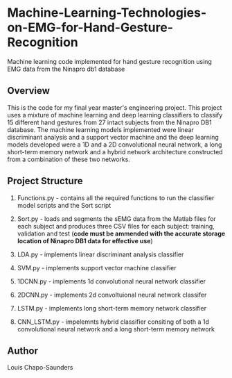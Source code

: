 # Machine-Learning-Technologies-on-EMG-for-Hand-Gesture-Recognition
Machine learning code implemented for hand gesture recognition using EMG data from the Ninapro db1 database 

## Overview

This is the code for my final year master's engineering project. This project uses a mixture of machine 
learning and deep learning classifiers to classify 15 different hand gestures from 27 intact subjects from 
the Ninapro DB1 database. The machine learning models implemented were linear discriminant analysis and a 
support vector machine and the deep learning models developed were a 1D and a 2D convolutional neural network, 
a long short-term memory network and a hybrid network architecture constructed from a combination of 
these two networks.

## Project Structure 

1. Functions.py - contains all the required functions to run the classifier model scripts and the Sort script

2. Sort.py - loads and segments the sEMG data from the Matlab files for each subject and produces three 
CSV files for each subject: training, validation and test (**code must be ammended with the accurate storage location
of Ninapro DB1 data for effective use**)


3. LDA.py - implements linear discriminant analysis classifier 

4. SVM.py - implements support vector machine classifier

5. 1DCNN.py - implements 1d convolutional neural network classifier

6. 2DCNN.py - implements 2d convoltuional neural network classifer

7. LSTM.py - implements long short-term memory network classifier

8. CNN_LSTM.py - impelemnts hybrid classifier consiting of both a 1d convolutional neural network and a long short-term memory network

## Author 

Louis Chapo-Saunders
